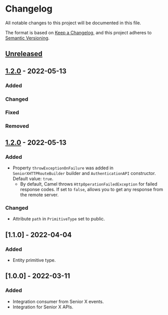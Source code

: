 # Changelog

All notable changes to this project will be documented in this file.

The format is based on [Keep a Changelog](https://keepachangelog.com/en/1.0.0/),
and this project adheres to [Semantic Versioning](https://semver.org/spec/v2.0.0.html).

## [Unreleased]

## [1.2.0] - 2022-05-13

### Added

### Changed

### Fixed

### Removed

## [1.2.0] - 2022-05-13

### Added

-   Property `throwExceptionOnFailure` was added in `SeniorXHTTPRouteBuilder` builder and `AuthenticationAPI` constructor. Default value: `true`.
    -   By default, Camel throws `HttpOperationFailedException` for failed response codes. If set to `false`, allows you to get any response from the remote server.

### Changed

-   Attribute `path` in `PrimitiveType` set to public.

## [1.1.0] - 2022-04-04

### Added

-   Entity primitive type.

## [1.0.0] - 2022-03-11

### Added

-   Integration consumer from Senior X events.
-   Integration for Senior X APIs.

[Unreleased]: https://github.com/dev-senior-com-br/seniorx-http-camel-api/compare/1.2.0...HEAD

[1.2.0]: https://github.com/dev-senior-com-br/seniorx-http-camel-api/compare/1.2.0...1.2.0
